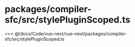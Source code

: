 # packages/compiler-sfc/src/stylePluginScoped.ts

<<< @/docs/Code/vue-next/vue-next/packages/compiler-sfc/src/stylePluginScoped.ts
